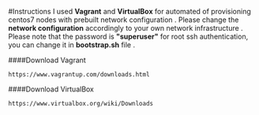 #Instructions
I used __Vagrant__ and __VirtualBox__ for automated of provisioning centos7 nodes with prebuilt network configuration .
Please change the __network configuration__ accordingly to your own network infrastructure .
Please note that the password is __"superuser"__ for root ssh authentication, you can change it in __bootstrap.sh__ file .

####Download Vagrant
```
https://www.vagrantup.com/downloads.html
```
####Download VirtualBox
```
https://www.virtualbox.org/wiki/Downloads
```

